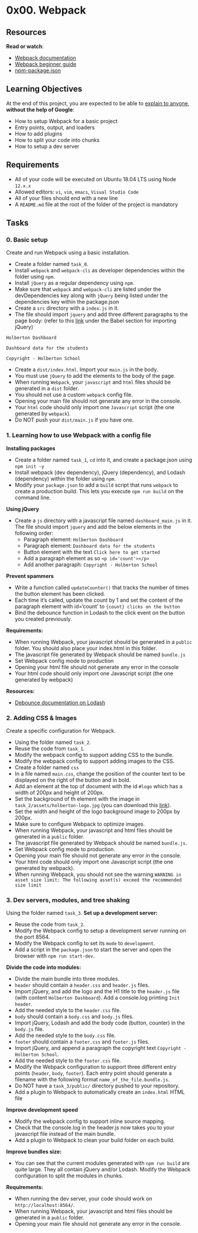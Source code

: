 # 0x00. Webpack
## Resources

**Read or watch**:

-   [Webpack documentation](https://intranet.alxswe.com/rltoken/XEFTUAcZ_9sKurp1Bui7ug "Webpack documentation")
-   [Webpack beginner guide](https://intranet.alxswe.com/rltoken/6ngQzrV7xeKJjcRwdmrYAQ "Webpack beginner guide")
-   [npm-package.json](https://intranet.alxswe.com/rltoken/P00rJM5qCeaf33hsPuhgog "npm-package.json")

## Learning Objectives

At the end of this project, you are expected to be able to  [explain to anyone](https://intranet.alxswe.com/rltoken/ME_HaE8ycyyO7RaAoOycIw "explain to anyone"),  **without the help of Google**:

-   How to setup Webpack for a basic project
-   Entry points, output, and loaders
-   How to add plugins
-   How to split your code into chunks
-   How to setup a dev server

## Requirements

-   All of your code will be executed on Ubuntu 18.04 LTS using Node  `12.x.x`
-   Allowed editors:  `vi`,  `vim`,  `emacs`,  `Visual Studio Code`
-   All of your files should end with a new line
-   A  `README.md`  file at the root of the folder of the project is mandatory

## Tasks

### 0. Basic setup

Create and run Webpack using a basic installation.

-   Create a folder named  `task_0`.
-   Install  `webpack`  and  `webpack-cli`  as developer dependencies within the folder using  `npm`.
-   Install  `jQuery`  as a regular dependency using  `npm`.
-   Make sure that  `webpack`  and  `webpack-cli`  are listed under the devDependencies key along with  `jQuery`  being listed under the dependencies key within the package.json
-   Create a  `src`  directory with a  `index.js`  in it.
-   The file should import  `jquery`  and add three different paragraphs to the page body: (refer to this  [link](https://intranet.alxswe.com/rltoken/rOv-DBm6Vx5OxBKyKp_69Q "link")  under the Babel section for importing jQuery)

```
Holberton Dashboard

Dashboard data for the students

Copyright - Holberton School

```

-   Create a  `dist/index.html`. Import your  `main.js`  in the body.
-   You must use  `jQuery`  to add the elements to the body of the page.
-   When running  `Webpack`, your  `javascript`  and  `html`  files should be generated in a  `dist`  folder.
-   You should not use a custom  `webpack`  config file.
-   Opening your main file should not generate any error in the console.
-   Your  `html`  code should only import one  `Javascript`  script (the one generated by  `webpack`).
-   Do NOT push your  `dist/main.js`  if you have one.



### 1. Learning how to use Webpack with a config file



**Installing packages**

-   Create a folder named  `task_1`,  `cd`  into it, and create a package.json using  `npm init -y`
-   Install webpack (dev dependency), jQuery (dependency), and Lodash (dependency) within the folder using  `npm`.
-   Modify your  `package.json`  to add a  `build`  script that runs  `webpack`  to create a production build. This lets you execute  `npm run build`  on the command line.

**Using jQuery**

-   Create a  `js`  directory with a javascript file named  `dashboard_main.js`  in it. The file should import  `jquery`  and add the below elements in the following order:
    -   Paragraph element:  `Holberton Dashboard`
    -   Paragraph element:  `Dashboard data for the students`
    -   Button element with the text  `Click here to get started`
    -   Add a paragraph element as so  `<p id='count'></p>`
    -   Add another paragraph:  `Copyright - Holberton School`

**Prevent spammers**

-   Write a function called  `updateCounter()`  that tracks the number of times the button element has been clicked.
-   Each time it’s called, update the count by 1 and set the content of the paragraph element with id=‘count’ to  `{count} clicks on the button`
-   Bind the debounce function in Lodash to the click event on the button you created previously.

**Requirements:**

-   When running Webpack, your javascript should be generated in a  `public`  folder. You should also place your index.html in this folder.
-   The javascript file generated by Webpack should be named  `bundle.js`
-   Set Webpack config mode to production
-   Opening your html file should not generate any error in the console
-   Your html code should only import one Javascript script (the one generated by webpack)

**Resources:**

-   [Debounce documentation on Lodash](https://intranet.alxswe.com/rltoken/fuAiFYn08OQLb7SM8cYdYA " Debounce documentation on Lodash ")



### 2. Adding CSS & Images



Create a specific configuration for Webpack.

-   Using the folder named  `task_2`.
-   Reuse the code from  `task_1`.
-   Modify the webpack config to support adding CSS to the bundle.
-   Modify the webpack config to support adding images to the CSS.
-   Create a folder named  `css`
-   In a file named  `main.css`, change the position of the counter text to be displayed on the right of the button and in bold.
-   Add an element at the top of document with the id  `#logo`  which has a width of 200px and height of 200px.
-   Set the background of th element with the image in  `task_2/assets/holberton-logo.jpg`  (you can download this  [link](https://intranet-projects-files.s3.amazonaws.com/holbertonschool-webstack/581/holberton-logo.jpg "link")).
-   Set the width and height of the logo background image to 200px by 200px.
-   Make sure to configure Webpack to optimize images.
-   When running Webpack, your javascript and html files should be generated in a  `public`  folder.
-   The javascript file generated by Webpack should be named  `bundle.js`.
-   Set Webpack config mode to production.
-   Opening your main file should not generate any error in the console.
-   Your html code should only import one Javascript script (the one generated by webpack).
-   When running Webpack, you should not see the warning  `WARNING in asset size limit: The following asset(s) exceed the recommended size limit`



### 3. Dev servers, modules, and tree shaking


Using the folder named  `task_3`.  **Set up a development server:**

-   Reuse the code from  `task_2`.
-   Modify the Webpack config to setup a development server running on the port 8564.
-   Modify the Webpack config to set its  `mode`  to  `development`.
-   Add a script in the  `package.json`  to start the server and open the browser with  `npm run start-dev`.

**Divide the code into modules:**

-   Divide the main bundle into three modules.
-   `header`  should contain a  `header.css`  and  `header.js`  files.
-   Import jQuery, and add the logo and the H1 title to the  `header.js`  file (with content  `Holberton Dashboard`). Add a console.log printing  `Init header`.
-   Add the needed style to the  `header.css`  file.
-   `body`  should contain a  `body.css`  and  `body.js`  files.
-   Import jQuery, Lodash and add the body code (button, counter) in the  `body.js`  file.
-   Add the needed style to the  `body.css`  file.
-   `footer`  should contain a  `footer.css`  and  `footer.js`  files.
-   Import jQuery, and append a paragraph the copyright text  `Copyright - Holberton School`.
-   Add the needed style to the  `footer.css`  file.
-   Modify the Webpack configuration to support three different entry points (`header`,  `body`,  `footer`). Each entry point should generate a filename with the following format  `name_of_the_file.bundle.js`.
-   Do NOT have a  `task_3/public/`  directory pushed to your repository.
-   Add a plugin to Webpack to automatically create an  `index.html`  HTML file

**Improve development speed**

-   Modify the webpack config to support inline source mapping.
-   Check that the console.log in the header.js now takes you to your javascript file instead of the main bundle.
-   Add a plugin to Webpack to clean your build folder on each build.

**Improve bundles size:**

-   You can see that the current modules generated with  `npm run build`  are quite large. They all contain jQuery and/or Lodash. Modify the Webpack configuration to split the modules in chunks.

**Requirements:**

-   When running the dev server, your code should work on  `http://localhost:8564/`.
-   When running Webpack, your javascript and html files should be generated in a  `public`  folder.
-   Opening your main file should not generate any error in the console.
